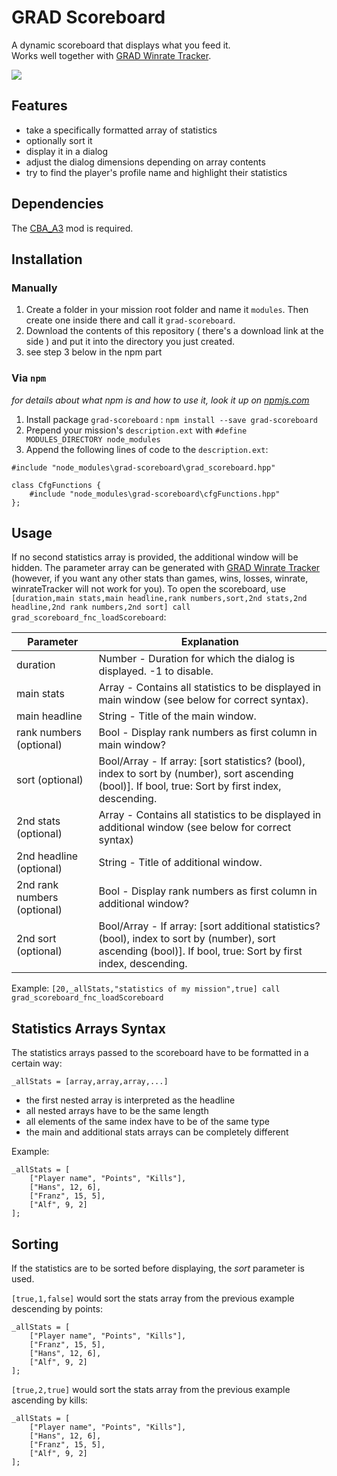 # GRAD Scoreboard
A dynamic scoreboard that displays what you feed it.  
Works well together with [GRAD Winrate Tracker](https://github.com/gruppe-adler/grad-winrateTracker).

![](http://i.imgur.com/DL7b4bG.png)

## Features
* take a specifically formatted array of statistics
* optionally sort it
* display it in a dialog
* adjust the dialog dimensions depending on array contents
* try to find the player's profile name and highlight their statistics

## Dependencies
The [CBA_A3](https://github.com/CBATeam/CBA_A3) mod is required.

## Installation

### Manually
1. Create a folder in your mission root folder and name it `modules`. Then create one inside there and call it `grad-scoreboard`.
2. Download the contents of this repository ( there's a download link at the side ) and put it into the directory you just created.
3. see step 3 below in the npm part

### Via `npm`
_for details about what npm is and how to use it, look it up on [npmjs.com](https://www.npmjs.com/)_

1. Install package `grad-scoreboard` : `npm install --save grad-scoreboard`
2. Prepend your mission's `description.ext` with `#define MODULES_DIRECTORY node_modules`
3. Append the following lines of code to the `description.ext`:

```sqf
#include "node_modules\grad-scoreboard\grad_scoreboard.hpp"

class CfgFunctions {
    #include "node_modules\grad-scoreboard\cfgFunctions.hpp"
};
```

## Usage
If no second statistics array is provided, the additional window will be hidden. The parameter array can be generated with [GRAD Winrate Tracker](https://github.com/gruppe-adler/grad-winrateTracker) (however, if you want any other stats than games, wins, losses, winrate, winrateTracker will not work for you).
To open the scoreboard, use  
`[duration,main stats,main headline,rank numbers,sort,2nd stats,2nd headline,2nd rank numbers,2nd sort] call grad_scoreboard_fnc_loadScoreboard`:

| Parameter                   | Explanation                                                                                                                                                    |
|-----------------------------|----------------------------------------------------------------------------------------------------------------------------------------------------------------|
| duration                    | Number - Duration for which the dialog is displayed. -1 to disable.                                                                                            |
| main stats                  | Array - Contains all statistics to be displayed in main window (see below for correct syntax).                                                                 |
| main headline               | String - Title of the main window.                                                                                                                             |
| rank numbers (optional)     | Bool - Display rank numbers as first column in main window?                                                                                                    |
| sort (optional)             | Bool/Array - If array: [sort statistics? (bool), index to sort by (number), sort ascending (bool)]. If bool, true: Sort by first index, descending.            |
| 2nd stats (optional)        | Array - Contains all statistics to be displayed in additional window (see below for correct syntax)                                                            |
| 2nd headline (optional)     | String - Title of additional window.                                                                                                                           |
| 2nd rank numbers (optional) | Bool - Display rank numbers as first column in additional window?                                                                                              |
| 2nd sort (optional)         | Bool/Array - If array: [sort additional statistics? (bool), index to sort by (number), sort ascending (bool)]. If bool, true: Sort by first index, descending. |

Example:
`[20,_allStats,"statistics of my mission",true] call grad_scoreboard_fnc_loadScoreboard`

## Statistics Arrays Syntax
The statistics arrays passed to the scoreboard have to be formatted in a certain way:

`_allStats = [array,array,array,...]`

* the first nested array is interpreted as the headline
* all nested arrays have to be the same length
* all elements of the same index have to be of the same type
* the main and additional stats arrays can be completely different

Example:

```sqf
_allStats = [
    ["Player name", "Points", "Kills"],
    ["Hans", 12, 6],
    ["Franz", 15, 5],
    ["Alf", 9, 2]
];
```

## Sorting
If the statistics are to be sorted before displaying, the *sort* parameter is used.

`[true,1,false]` would sort the stats array from the previous example descending by points:

```sqf
_allStats = [
    ["Player name", "Points", "Kills"],
    ["Franz", 15, 5],
    ["Hans", 12, 6],
    ["Alf", 9, 2]
];
```

`[true,2,true]` would sort the stats array from the previous example ascending by kills:

```sqf
_allStats = [
    ["Player name", "Points", "Kills"],
    ["Hans", 12, 6],
    ["Franz", 15, 5],
    ["Alf", 9, 2]
];
```
